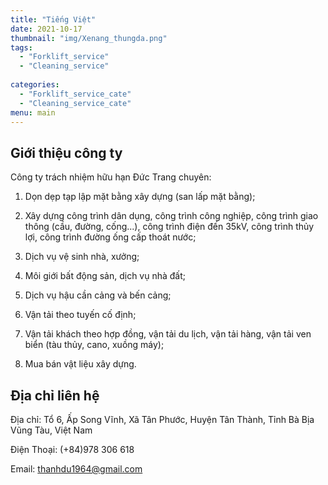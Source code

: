 ```yaml
---
title: "Tiếng Việt"
date: 2021-10-17
thumbnail: "img/Xenang_thungda.png"
tags:
  - "Forklift_service"
  - "Cleaning_service"
 
categories:
  - "Forklift_service_cate"
  - "Cleaning_service_cate"
menu: main
---
```


## Giới thiệu công ty

Công ty trách nhiệm hữu hạn Đức Trang chuyên:

1. Dọn dẹp tạp lập mặt bằng xây dựng (san lấp mặt bằng); 

2. Xây dựng công trình dân dụng, công trình công nghiệp, công trình giao thông (cầu, đường, cống...), công trình điện đến 35kV, công trình thủy lợi, công trình đường ống cấp thoát nước;

3. Dịch vụ vệ sinh nhà, xưởng;

4. Môi giới bất động sản, dịch vụ nhà đất;

5. Dịch vụ hậu cần cảng và bến cảng;

6. Vận tải theo tuyến cố định;

7. Vận tải khách theo hợp đồng, vận tải du lịch, vận tải hàng, vận tải ven biển (tàu thủy, cano, xuồng máy);

8. Mua bán vật liệu xây dựng.

## Địa chỉ liên hệ

Địa chỉ: Tổ 6, Ấp Song Vĩnh, Xã Tân Phước, Huyện Tân Thành, Tỉnh Bà Bịa Vũng Tàu, Việt Nam

Điện Thoại: (+84)978 306 618

Email: thanhdu1964@gmail.com




